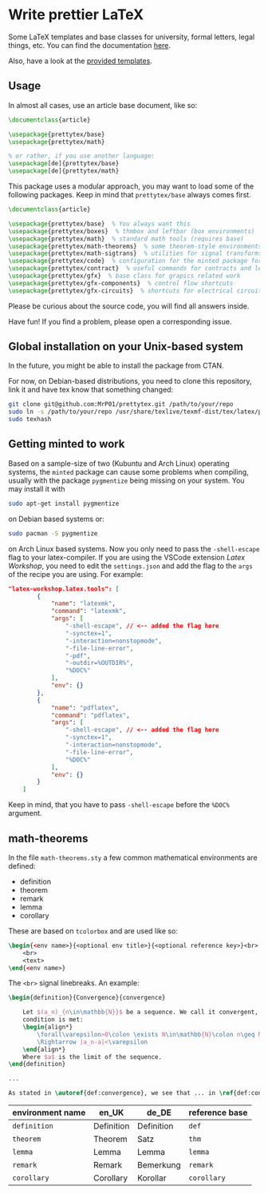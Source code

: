 # Write prettier LaTeX

Some LaTeX templates and base classes for university, formal letters, legal things, etc.
You can find the documentation [here](./docs/prettytex.pdf).

Also, have a look at the [provided templates](./templates/).

## Usage
In almost all cases, use an article base document, like so:
```latex
\documentclass{article}

\usepackage{prettytex/base}
\usepackage{prettytex/math}

% or rather, if you use another language:
\usepackage[de]{prettytex/base}
\usepackage[de]{prettytex/math}
```

This package uses a modular approach, you may want to load some of the following packages. Keep in mind that `prettytex/base` always comes first.

```latex
\documentclass{article}

\usepackage{prettytex/base}  % You always want this
\usepackage{prettytex/boxes}  % thmbox and leftbar (box environments)
\usepackage{prettytex/math}  % standard math tools (requires base)
\usepackage{prettytex/math-theorems}  % some theorem-style environments (requires boxes)
\usepackage{prettytex/math-sigtrans}  % utilities for signal transforms (requires math)
\usepackage{prettytex/code}  % configuration for the minted package for including code
\usepackage{prettytex/contract}  % useful commands for contracts and legal stuff
\usepackage{prettytex/gfx}  % base class for grapics related work
\usepackage{prettytex/gfx-components}  % control flow shortcuts
\usepackage{prettytex/gfx-circuits}  % shortcuts for electrical circuits
```

Please be curious about the source code, you will find all answers inside.

Have fun! If you find a problem, please open a corresponding issue.

## Global installation on your Unix-based system
In the future, you might be able to install the package from CTAN.

For now, on Debian-based distributions, you need to clone this repository, link it and have tex know that something changed:
```bash
git clone git@github.com:MrP01/prettytex.git /path/to/your/repo
sudo ln -s /path/to/your/repo /usr/share/texlive/texmf-dist/tex/latex/prettytex
sudo texhash
```


## Getting minted to work

Based on a sample-size of two (Kubuntu and Arch Linux) operating systems, the `minted` package can cause some problems
when compiling, usually with the package `pygmentize` being missing on your system. You may install it with
```bash
sudo apt-get install pygmentize
```
on Debian based systems or:
```bash
sudo pacman -S pygmentize
```
on Arch Linux based systems. Now you only need to pass the `-shell-escape` flag to your latex-compiler. If you 
are using the VSCode extension *Latex Workshop*, you need to edit the `settings.json` and add the flag to the 
`args` of the recipe you are using. For example:
```json
"latex-workshop.latex.tools": [
        {
            "name": "latexmk",
            "command": "latexmk",
            "args": [
                "-shell-escape", // <-- added the flag here
                "-synctex=1",
                "-interaction=nonstopmode",
                "-file-line-error",
                "-pdf",
                "-outdir=%OUTDIR%",
                "%DOC%"
            ],
            "env": {}
        },
        {
            "name": "pdflatex",
            "command": "pdflatex",
            "args": [
                "-shell-escape", // <-- added the flag here
                "-synctex=1",
                "-interaction=nonstopmode",
                "-file-line-error",
                "%DOC%"
            ],
            "env": {}
        }
    ]
```
Keep in mind, that you have to pass `-shell-escape` before the `%DOC%` argument.

## math-theorems

In the file `math-theorems.sty` a few common mathematical environments are defined:
* definition
* theorem
* remark
* lemma
* corollary

These are based on `tcolorbox` and are used like so:
```latex
\begin{<env name>}{<optional env title>}{<optional reference key>}<br>
    <br>
    <text>
\end{<env name>}
```

The `<br>` signal linebreaks. An example:
```latex
\begin{definition}{Convergence}{convergence}

    Let $(a_n)_{n\in\mathbb{N}}$ be a sequence. We call it convergent, if the following 
    condition is met:
    \begin{align*}
        \forall\varepsilon>0\colon \exists N\in\mathbb{N}\colon n\geq N
        \Rightarrow |a_n-a|<\varepsilon
    \end{align*}
    Where $a$ is the limit of the sequence.
\end{definition}

...

As stated in \autoref{def:convergence}, we see that ... in \ref{def:convergence}
```

| environment name | en_UK      | de_DE      | reference base |
|------------------|------------|------------|----------------|
| `definition`     | Definition | Definition | `def`          |
| `theorem`        | Theorem    | Satz       | `thm`          |
| `lemma`          | Lemma      | Lemma      | `lemma`        |
| `remark`         | Remark     | Bemerkung  | `remark`       |
| `corollary`      | Corollary  | Korollar   | `corollary`    |